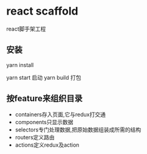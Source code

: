 # react scaffold
react脚手架工程

## 安装
yarn install

yarn start  启动
yarn build  打包

## 按feature来组织目录
- containers存入页面,它与redux打交通
- components只显示数据
- selectors专门处理数据,把原始数据组装成所需的结构
- routers定义路由
- actions定义redux及action